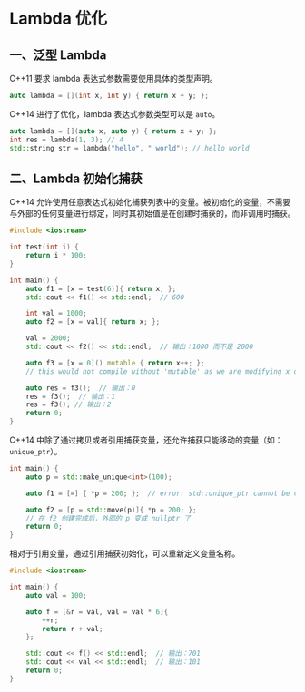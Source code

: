 # Lambda 优化

## 一、泛型 Lambda

C++11 要求 lambda 表达式参数需要使用具体的类型声明。

```c++
auto lambda = [](int x, int y) { return x + y; };
```

C++14 进行了优化，lambda 表达式参数类型可以是 `auto`。

```c++
auto lambda = [](auto x, auto y) { return x + y; }; 
int res = lambda(1, 3); // 4
std::string str = lambda("hello", " world"); // hello world
```

## 二、Lambda 初始化捕获

C++14 允许使用任意表达式初始化捕获列表中的变量。被初始化的变量，不需要与外部的任何变量进行绑定，同时其初始值是在创建时捕获的，而非调用时捕获。

```c++
#include <iostream>

int test(int i) {
    return i * 100;
}

int main() {
    auto f1 = [x = test(6)]{ return x; };
    std::cout << f1() << std::endl;  // 600

    int val = 1000;
    auto f2 = [x = val]{ return x; };

    val = 2000;
    std::cout << f2() << std::endl;  // 输出：1000 而不是 2000

    auto f3 = [x = 0]() mutable { return x++; };
    // this would not compile without 'mutable' as we are modifying x on each call

    auto res = f3();  // 输出：0
    res = f3();  // 输出：1
    res = f3(); // 输出：2
    return 0;
}
```

C++14 中除了通过拷贝或者引用捕获变量，还允许捕获只能移动的变量（如：`unique_ptr`）。

```c++
int main() {
    auto p = std::make_unique<int>(100);

    auto f1 = [=] { *p = 200; };  // error: std::unique_ptr cannot be copied

    auto f2 = [p = std::move(p)]{ *p = 200; };
    // 在 f2 创建完成后，外部的 p 变成 nullptr 了
    return 0;
}
```

相对于引用变量，通过引用捕获初始化，可以重新定义变量名称。

```c++
#include <iostream>

int main() {
    auto val = 100;

    auto f = [&r = val, val = val * 6]{
        ++r;
        return r + val;
    };

    std::cout << f() << std::endl;  // 输出：701
    std::cout << val << std::endl;  // 输出：101
    return 0;
}
```

